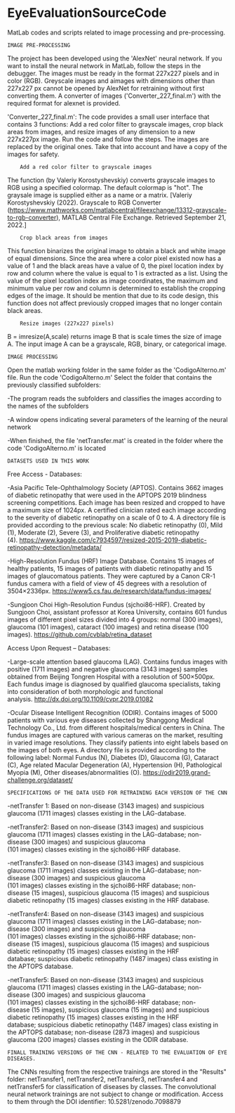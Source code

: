 # EyeEvaluationSourceCode
MatLab codes and scripts related to image processing and pre-processing.

	IMAGE PRE-PROCESSING
The project has been developed using the 'AlexNet' neural network. If you want to install the neural network in MatLab, follow the steps in the debugger. The images must be ready in the format 227x227 pixels and in color (RGB). Greyscale images and aimages with dimensions other than 227x227 px cannot be opened by AlexNet for retraining without first converting them. A converter of images ('Converter_227_final.m') with the required format for alexnet is provided.

'Converter_227_final.m': The code provides a small user interface that contains 3 functions: Add a red color filter to grayscale images, crop black areas from images, and resize images of any dimension to a new 227x227px image. Run the code and follow the steps. The images are replaced by the original ones. Take that into account and have a copy of the images for safety. 
		
		Add a red color filter to grayscale images
The function (by Valeriy Korostyshevskiy) converts grayscale images to RGB using a specified colormap. The default colormap is "hot". The graysale image is supplied either as a name or a matrix. [Valeriy Korostyshevskiy (2022). Grayscale to RGB Converter (https://www.mathworks.com/matlabcentral/fileexchange/13312-grayscale-to-rgb-converter), MATLAB Central File Exchange. Retrieved September 21, 2022.]

		Crop black areas from images
This function binarizes the original image to obtain a black and white image of equal dimensions. Since the area where a color pixel existed now has a value of 1 and the black areas have a value of 0, the pixel location index by row and column where the value is equal to 1 is extracted as a list. Using the value of the pixel location index as image coordinates, the maximum and minimum value per row and column is determined to establish the cropping edges of the image. It should be mention that due to its code design, this function does not affect previously cropped images that no longer contain black areas.
 
 		Resize images (227x227 pixels)
B = imresize(A,scale) returns image B that is scale times the size of image A. The input image A can be a grayscale, RGB, binary, or categorical image.


	
	
	IMAGE PROCESSING
Open the matlab working folder in the same folder as the 'CodigoAlterno.m' file. Run the code 'CodigoAlterno.m' Select the folder that contains the previously classified subfolders:

-The program reads the subfolders and classifies the images according to the names of the subfolders

-A window opens indicating several parameters of the learning of the neural network

-When finished, the file 'netTransfer.mat' is created in the folder where the code 'CodigoAlterno.m' is located 

	DATASETS USED IN THIS WORK
		
Free Access - Databases:

-Asia Pacific Tele-Ophthalmology Society (APTOS). Contains 3662 images of diabetic retinopathy that were used in the APTOPS 2019 blindness screening competitions. Each image has been resized and cropped to have a maximum size of 1024px. A certified clinician rated each image according to the severity of diabetic retinopathy on a scale of 0 to 4. A directory file is provided according to the previous scale: No diabetic retinopathy (0), Mild (1), Moderate (2), Severe (3), and Proliferative diabetic retinopathy (4). https://www.kaggle.com/c7934597/resized-2015-2019-diabetic-retinopathy-detection/metadata/

-High-Resolution Fundus (HRF) Image Database. Contains 15 images of healthy patients, 15 images of patients with diabetic retinopathy and 15 images of glaucomatous patients. They were captured by a Canon CR-1 fundus camera with a field of view of 45 degrees with a resolution of 3504×2336px. https://www5.cs.fau.de/research/data/fundus-images/

-Sungjoon Choi High-Resolution Fundus (sjchoi86-HRF). Created by Sungjoon Choi, assistant professor at Korea University, contains 601 fundus images of different pixel sizes divided into 4 groups: normal (300 images), glaucoma (101 images), cataract (100 images) and retina disease (100 images). https://github.com/cvblab/retina_dataset

Access Upon Request – Databases:

-Large-scale attention based glaucoma (LAG). Contains fundus images with positive (1711 images) and negative glaucoma (3143 images) samples obtained from Beijing Tongren Hospital with a resolution of 500×500px. Each fundus image is diagnosed by qualified glaucoma specialists, taking into consideration of both morphologic and functional analysis. http://dx.doi.org/10.1109/cvpr.2019.01082

-Ocular Disease Intelligent Recognition (ODIR). Contains images of 5000 patients with various eye diseases collected by Shanggong Medical Technology Co., Ltd. from different hospitals/medical centers in China. The fundus images are captured with various cameras on the market, resulting in varied image resolutions. They classify patients into eight labels based on the images of both eyes. A directory file is provided according to the following label: Normal Fundus (N), Diabetes (D), Glaucoma (G), Cataract (C), Age related Macular Degeneration (A), Hypertension (H), Pathological Myopia (M), Other diseases/abnormalities (O). https://odir2019.grand-challenge.org/dataset/


	SPECIFICATIONS OF THE DATA USED FOR RETRAINING EACH VERSION OF THE CNN

-netTransfer 1: Based on non-disease (3143 images) and suspicious glaucoma (1711 images) classes existing in the LAG-database.

-netTransfer2: Based on non-disease (3143 images) and suspicious glaucoma (1711 images) classes existing in the LAG-database; non-disease (300 images) and suspicious glaucoma (101 images) classes existing in the sjchoi86-HRF database. 

-netTransfer3: Based on non-disease (3143 images) and suspicious glaucoma (1711 images) classes existing in the LAG-database; non-disease (300 images) and suspicious glaucoma (101 images) classes existing in the sjchoi86-HRF database; non-disease (15 images), suspicious glaucoma (15 images) and suspicious diabetic retinopathy (15 images) classes existing in the HRF database.

-netTransfer4: Based on non-disease (3143 images) and suspicious glaucoma (1711 images) classes existing in the LAG-database; non-disease (300 images) and suspicious glaucoma (101 images) classes existing in the sjchoi86-HRF database; non-disease (15 images), suspicious glaucoma (15 images) and suspicious diabetic retinopathy (15 images) classes existing in the HRF database; suspicious diabetic retinopathy (1487 images) class existing in the APTOPS database.

-netTransfer5: Based on non-disease (3143 images) and suspicious glaucoma (1711 images) classes existing in the LAG-database; non-disease (300 images) and suspicious glaucoma (101 images) classes existing in the sjchoi86-HRF database; non-disease (15 images), suspicious glaucoma (15 images) and suspicious diabetic retinopathy (15 images) classes existing in the HRF database; suspicious diabetic retinopathy (1487 images) class existing in the APTOPS database; non-disease (2873 images) and suspicious glaucoma (200 images) classes existing in the ODIR database.

	FINALL TRAINING VERSIONS OF THE CNN - RELATED TO THE EVALUATION OF EYE DISEASES.

The CNNs resulting from the respective trainings are stored in the "Results" folder: netTransfer1, netTransfer2, netTransfer3, netTransfer4 and netTransfer5 for classification of diseases by classes. The convolutional neural network trainings are not subject to change or modification. Access to them through the DOI identifier: 10.5281/zenodo.7098879
